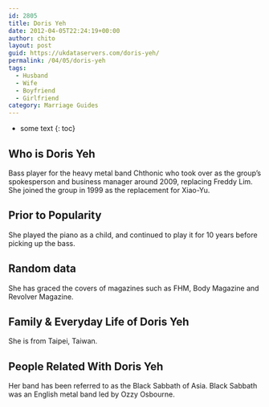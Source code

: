 ```yaml
---
id: 2805
title: Doris Yeh
date: 2012-04-05T22:24:19+00:00
author: chito
layout: post
guid: https://ukdataservers.com/doris-yeh/
permalink: /04/05/doris-yeh
tags:
  - Husband
  - Wife
  - Boyfriend
  - Girlfriend
category: Marriage Guides
---
```


* some text
{: toc}


## Who is  Doris Yeh
                  
                  
                  
Bass player for the heavy metal band Chthonic who took over as the group&#8217;s spokesperson and business manager around 2009, replacing Freddy Lim. She joined the group in 1999 as the replacement for Xiao-Yu.
                  
                
                
                
## Prior to Popularity 
                  
                  
                  
She played the piano as a child, and continued to play it for 10 years before picking up the bass.
                  
                
                
                
## Random data 
                  
                  
                  
She has graced the covers of magazines such as FHM, Body Magazine and Revolver Magazine.
                  
                
                
                
## Family & Everyday Life of Doris Yeh
                  
                  
                  
She is from Taipei, Taiwan.
                  
                
                
                
## People Related With  Doris Yeh
                  
                  
                  
Her band has been referred to as the Black Sabbath of Asia. Black Sabbath was an English metal band led by Ozzy Osbourne.
                  
                
              
            
          
          
          
    
    
  
